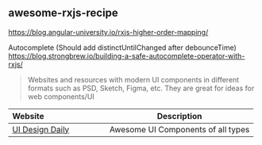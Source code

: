 ## awesome-rxjs-recipe

https://blog.angular-university.io/rxjs-higher-order-mapping/

Autocomplete (Should add distinctUntilChanged after debounceTime)
https://blog.strongbrew.io/building-a-safe-autocomplete-operator-with-rxjs/

>Websites and resources with modern UI components in different formats such as PSD, Sketch, Figma, etc. They are great for ideas for web components/UI

| Website&nbsp; &nbsp; &nbsp; &nbsp; &nbsp; &nbsp; &nbsp; &nbsp; &nbsp; &nbsp; &nbsp; &nbsp; &nbsp; &nbsp; | Description                                                        |
| -------------------------------------------------------------------------------------------------------- | ------------------------------------------------------------------ |
| [UI Design Daily](https://uidesigndaily.com/)                                                            | Awesome UI Components of all types    
